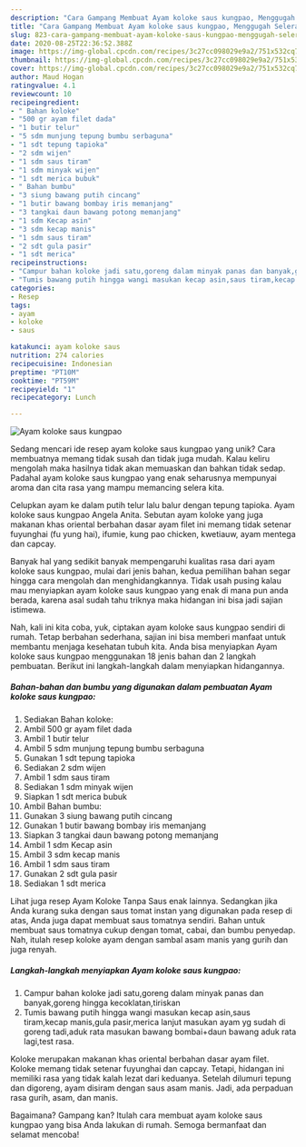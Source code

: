 ```yaml
---
description: "Cara Gampang Membuat Ayam koloke saus kungpao, Menggugah Selera"
title: "Cara Gampang Membuat Ayam koloke saus kungpao, Menggugah Selera"
slug: 823-cara-gampang-membuat-ayam-koloke-saus-kungpao-menggugah-selera
date: 2020-08-25T22:36:52.388Z
image: https://img-global.cpcdn.com/recipes/3c27cc098029e9a2/751x532cq70/ayam-koloke-saus-kungpao-foto-resep-utama.jpg
thumbnail: https://img-global.cpcdn.com/recipes/3c27cc098029e9a2/751x532cq70/ayam-koloke-saus-kungpao-foto-resep-utama.jpg
cover: https://img-global.cpcdn.com/recipes/3c27cc098029e9a2/751x532cq70/ayam-koloke-saus-kungpao-foto-resep-utama.jpg
author: Maud Hogan
ratingvalue: 4.1
reviewcount: 10
recipeingredient:
- " Bahan koloke"
- "500 gr ayam filet dada"
- "1 butir telur"
- "5 sdm munjung tepung bumbu serbaguna"
- "1 sdt tepung tapioka"
- "2 sdm wijen"
- "1 sdm saus tiram"
- "1 sdm minyak wijen"
- "1 sdt merica bubuk"
- " Bahan bumbu"
- "3 siung bawang putih cincang"
- "1 butir bawang bombay iris memanjang"
- "3 tangkai daun bawang potong memanjang"
- "1 sdm Kecap asin"
- "3 sdm kecap manis"
- "1 sdm saus tiram"
- "2 sdt gula pasir"
- "1 sdt merica"
recipeinstructions:
- "Campur bahan koloke jadi satu,goreng dalam minyak panas dan banyak,goreng hingga kecoklatan,tiriskan"
- "Tumis bawang putih hingga wangi masukan kecap asin,saus tiram,kecap manis,gula pasir,merica lanjut masukan ayam yg sudah di goreng tadi,aduk rata masukan bawang bombai+daun bawang aduk rata lagi,test rasa."
categories:
- Resep
tags:
- ayam
- koloke
- saus

katakunci: ayam koloke saus 
nutrition: 274 calories
recipecuisine: Indonesian
preptime: "PT10M"
cooktime: "PT59M"
recipeyield: "1"
recipecategory: Lunch

---
```



![Ayam koloke saus kungpao](https://img-global.cpcdn.com/recipes/3c27cc098029e9a2/751x532cq70/ayam-koloke-saus-kungpao-foto-resep-utama.jpg)

Sedang mencari ide resep ayam koloke saus kungpao yang unik? Cara membuatnya memang tidak susah dan tidak juga mudah. Kalau keliru mengolah maka hasilnya tidak akan memuaskan dan bahkan tidak sedap. Padahal ayam koloke saus kungpao yang enak seharusnya mempunyai aroma dan cita rasa yang mampu memancing selera kita.

Celupkan ayam ke dalam putih telur lalu balur dengan tepung tapioka. Ayam koloke saus kungpao Angela Anita. Sebutan ayam koloke yang juga makanan khas oriental berbahan dasar ayam filet ini memang tidak setenar fuyunghai (fu yung hai), ifumie, kung pao chicken, kwetiauw, ayam mentega dan capcay.

Banyak hal yang sedikit banyak mempengaruhi kualitas rasa dari ayam koloke saus kungpao, mulai dari jenis bahan, kedua pemilihan bahan segar hingga cara mengolah dan menghidangkannya. Tidak usah pusing kalau mau menyiapkan ayam koloke saus kungpao yang enak di mana pun anda berada, karena asal sudah tahu triknya maka hidangan ini bisa jadi sajian istimewa.


Nah, kali ini kita coba, yuk, ciptakan ayam koloke saus kungpao sendiri di rumah. Tetap berbahan sederhana, sajian ini bisa memberi manfaat untuk membantu menjaga kesehatan tubuh kita. Anda bisa menyiapkan Ayam koloke saus kungpao menggunakan 18 jenis bahan dan 2 langkah pembuatan. Berikut ini langkah-langkah dalam menyiapkan hidangannya.

<!--inarticleads1-->

##### Bahan-bahan dan bumbu yang digunakan dalam pembuatan Ayam koloke saus kungpao:

1. Sediakan  Bahan koloke:
1. Ambil 500 gr ayam filet dada
1. Ambil 1 butir telur
1. Ambil 5 sdm munjung tepung bumbu serbaguna
1. Gunakan 1 sdt tepung tapioka
1. Sediakan 2 sdm wijen
1. Ambil 1 sdm saus tiram
1. Sediakan 1 sdm minyak wijen
1. Siapkan 1 sdt merica bubuk
1. Ambil  Bahan bumbu:
1. Gunakan 3 siung bawang putih cincang
1. Gunakan 1 butir bawang bombay iris memanjang
1. Siapkan 3 tangkai daun bawang potong memanjang
1. Ambil 1 sdm Kecap asin
1. Ambil 3 sdm kecap manis
1. Ambil 1 sdm saus tiram
1. Gunakan 2 sdt gula pasir
1. Sediakan 1 sdt merica


Lihat juga resep Ayam Koloke Tanpa Saus enak lainnya. Sedangkan jika Anda kurang suka dengan saus tomat instan yang digunakan pada resep di atas, Anda juga dapat membuat saus tomatnya sendiri. Bahan untuk membuat saus tomatnya cukup dengan tomat, cabai, dan bumbu penyedap. Nah, itulah resep koloke ayam dengan sambal asam manis yang gurih dan juga renyah. 

<!--inarticleads2-->

##### Langkah-langkah menyiapkan Ayam koloke saus kungpao:

1. Campur bahan koloke jadi satu,goreng dalam minyak panas dan banyak,goreng hingga kecoklatan,tiriskan
1. Tumis bawang putih hingga wangi masukan kecap asin,saus tiram,kecap manis,gula pasir,merica lanjut masukan ayam yg sudah di goreng tadi,aduk rata masukan bawang bombai+daun bawang aduk rata lagi,test rasa.


Koloke merupakan makanan khas oriental berbahan dasar ayam filet. Koloke memang tidak setenar fuyunghai dan capcay. Tetapi, hidangan ini memiliki rasa yang tidak kalah lezat dari keduanya. Setelah dilumuri tepung dan digoreng, ayam disiram dengan saus asam manis. Jadi, ada perpaduan rasa gurih, asam, dan manis. 

Bagaimana? Gampang kan? Itulah cara membuat ayam koloke saus kungpao yang bisa Anda lakukan di rumah. Semoga bermanfaat dan selamat mencoba!
